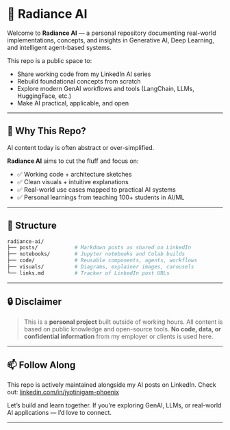 # 🌟 Radiance AI

Welcome to **Radiance AI** — a personal repository documenting real-world implementations, concepts, and insights in Generative AI, Deep Learning, and intelligent agent-based systems.

This repo is a public space to:

- Share working code from my LinkedIn AI series
- Rebuild foundational concepts from scratch
- Explore modern GenAI workflows and tools (LangChain, LLMs, HuggingFace, etc.)
- Make AI practical, applicable, and open

---

## 📌 Why This Repo?

AI content today is often abstract or over-simplified.

**Radiance AI** aims to cut the fluff and focus on:
- ✅ Working code + architecture sketches
- ✅ Clean visuals + intuitive explanations
- ✅ Real-world use cases mapped to practical AI systems
- ✅ Personal learnings from teaching 100+ students in AI/ML

---

## 📂 Structure

```bash
radiance-ai/
├── posts/            # Markdown posts as shared on LinkedIn
├── notebooks/        # Jupyter notebooks and Colab builds
├── code/             # Reusable components, agents, workflows
├── visuals/          # Diagrams, explainer images, carousels
└── links.md          # Tracker of LinkedIn post URLs
````

---

## 🔒 Disclaimer

> This is a **personal project** built outside of working hours.
> All content is based on public knowledge and open-source tools.
> **No code, data, or confidential information** from my employer or clients is used here.

---

## 📫 Follow Along

This repo is actively maintained alongside my AI posts on LinkedIn.
Check out: [linkedin.com/in/jyotinigam-phoenix](https://www.linkedin.com/in/jyotinigam-phoenix)

Let’s build and learn together.
If you’re exploring GenAI, LLMs, or real-world AI applications — I’d love to connect.

---



